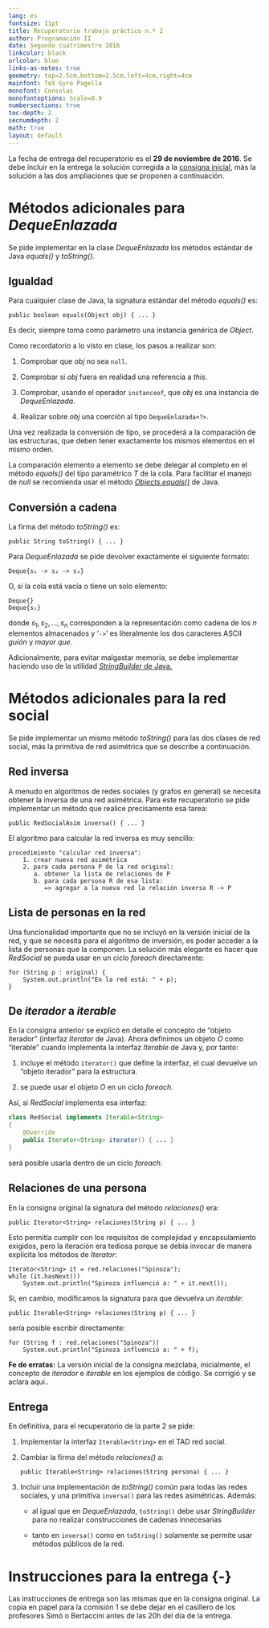 ```yaml
---
lang: es
fontsize: 11pt
title: Recuperatorio trabajo práctico n.º 2
author: Programación II
date: Segundo cuatrimestre 2016
linkcolor: black
urlcolor: blue
links-as-notes: true
geometry: top=2.5cm,bottom=2.5cm,left=4cm,right=4cm
mainfont: TeX Gyre Pagella
monofont: Consolas
monofontoptions: Scale=0.9
numbersections: true
toc-depth: 2
secnumdepth: 2
math: true
layout: default
---
```


La fecha de entrega del recuperatorio es el **29 de noviembre de 2016**. Se debe incluir en la entrega la solución corregida a la [consigna inicial,][ini] más la solución a las dos ampliaciones que se proponen a continuación.

[ini]: https://github.com/ungs-prog2/codigo_aula/archive/tp2_2016_2.zip


Métodos adicionales para _DequeEnlazada_
========================================

Se pide implementar en la clase _DequeEnlazada_ los métodos estándar de Java _equals()_ y _toString()_.

Igualdad
--------

Para cualquier clase de Java, la signatura estándar del método _equals()_ es:

    public boolean equals(Object obj) { ... }

Es decir, siempre toma como parámetro una instancia genérica de _Object_.

Como recordatorio a lo visto en clase, los pasos a realizar son:

  1. Comprobar que _obj_ no sea `null`.

  2. Comprobar si _obj_ fuera en realidad una referencia a _this_.

  3. Comprobar, usando el operador `instanceof`, que _obj_ es una instancia de _DequeEnlazada_.

  4. Realizar sobre _obj_ una coerción al tipo `DequeEnlazada<?>`.

Una vez realizada la conversión de tipo, se procederá a la comparación de las estructuras, que deben tener exactamente los mismos elementos en el mismo orden.

La comparación elemento a elemento se debe delegar al completo en el método _equals()_ del tipo paramétrico $T$ de la cola. Para facilitar el manejo de _null_ se recomienda usar el método _[Objects.equals()][oq]_ de Java.

[oq]: https://docs.oracle.com/javase/7/docs/api/java/util/Objects.html

Conversión a cadena
-------------------

La firma del método _toString()_ es:

    public String toString() { ... }

Para _DequeEnlazada_ se pide devolver exactamente el siguiente formato:

    Deque{s₁ -> s₂ -> s₃}

O, si la cola está vacía o tiene un solo elemento:

    Deque{}
    Deque{s₁}

donde $s_1, s_2, \ldots, s_n$ corresponden a la representación como cadena de los $n$ elementos almacenados y ‘`->`’ es literalmente los dos caracteres ASCII _guión_ y _mayor que_.

Adicionalmente, para evitar malgastar memoria, se debe implementar haciendo uso de la utilidad [_StringBuilder_ de Java.][sb]

[sb]: https://docs.oracle.com/javase/7/docs/api/java/lang/StringBuilder.html


Métodos adicionales para la red social
======================================

Se pide implementar un mismo método _toString()_ para las dos clases de red social, más la primitiva de red asimétrica que se describe a continuación.

Red inversa
-----------

A menudo en algoritmos de redes sociales (y grafos en general) se necesita obtener la inversa de una red asimétrica. Para este recuperatorio se pide implementar un método que realice precisamente esa tarea:

    public RedSocialAsim inversa() { ... }

El algoritmo para calcular la red inversa es muy sencillo:

    procedimiento "calcular red inversa":
        1. crear nueva red asimétrica
        2. para cada persona P de la red original:
           a. obtener la lista de relaciones de P
           b. para cada persona R de esa lista:
              => agregar a la nueva red la relación inversa R -> P

Lista de personas en la red
---------------------------

Una funcionalidad importante que no se incluyó en la versión inicial de la red, y que se necesita para el algoritmo de inversión, es poder acceder a la lista de personas que la componen. La solución más elegante es hacer que _RedSocial_ se pueda usar en un ciclo _foreach_ directamente:

    for (String p : original) {
        System.out.println("En la red está: " + p);
    }

De _iterador_ a _iterable_
--------------------------

En la consigna anterior se explicó en detalle el concepto de “objeto iterador” (interfaz _Iterator_ de Java). Ahora definimos un objeto _O_ como “iterable” cuando implementa la interfaz _Iterable_ de Java y, por tanto:

  1. incluye el método `iterator()` que define la interfaz, el cual devuelve un “objeto iterador” para la estructura.

  2. se puede usar el objeto _O_ en un ciclo _foreach_.

Así, si _RedSocial_ implementa esa interfaz:

```java
class RedSocial implements Iterable<String>
{
    @Override
    public Iterator<String> iterator() { ... }
}
```

será posible usarla dentro de un ciclo _foreach_.

Relaciones de una persona
-------------------------

En la consigna original la signatura del método _relaciones()_ era:

    public Iterator<String> relaciones(String p) { ... }

Esto permitía cumplir con los requisitos de complejidad y encapsulamiento exigidos, pero la iteración era tediosa porque se debía invocar de manera explícita los métodos de _Iterator_:

    Iterator<String> it = red.relaciones("Spinoza");
    while (it.hasNext())
        System.out.println("Spinoza influenció a: " + it.next());

Si, en cambio, modificamos la signatura para que devuelva un _iterable_:

    public Iterable<String> relaciones(String p) { ... }

sería posible escribir directamente:

    for (String f : red.relaciones("Spinoza"))
        System.out.println("Spinoza influenció a: " + f);

**Fe de erratas:** La versión inicial de la consigna mezclaba, inicialmente, el concepto de _iterador_ e _iterable_ en los ejemplos de código. Se corrigió y se aclara aquí..

Entrega
-------

En definitiva, para el recuperatorio de la parte 2 se pide:

1.  Implementar la interfaz `Iterable<String>` en el TAD red social.

2.  Cambiar la firma del método _relaciones()_ a:

        public Iterable<String> relaciones(String persona) { ... }

3.  Incluir una implementación de _toString()_ común para todas las redes sociales, y una primitiva `inversa()` para las redes asimétricas. Además:

    - al igual que en _DequeEnlazada_, `toString()` debe usar _StringBuilder_ para no realizar construcciones de cadenas innecesarias

    - tanto en `inversa()` como en `toString()` solamente se permite usar métodos públicos de la red.

Instrucciones para la entrega {-}
=============================

Las instrucciones de entrega son las mismas que en la consigna original. La copia en papel para la comisión 1 se debe dejar en el casillero de los profesores Simó o Bertaccini antes de las 20h del día de la entrega.
